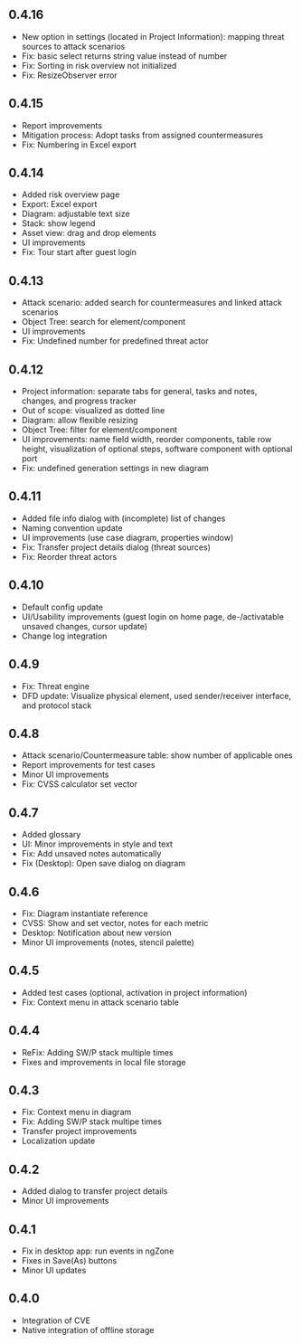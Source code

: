 ## 0.4.16

* New option in settings (located in Project Information): mapping threat sources to attack scenarios
* Fix: basic select returns string value instead of number
* Fix: Sorting in risk overview not initialized
* Fix: ResizeObserver error

## 0.4.15

* Report improvements
* Mitigation process: Adopt tasks from assigned countermeasures
* Fix: Numbering in Excel export

## 0.4.14

* Added risk overview page
* Export: Excel export
* Diagram: adjustable text size
* Stack: show legend
* Asset view: drag and drop elements
* UI improvements
* Fix: Tour start after guest login

## 0.4.13

* Attack scenario: added search for countermeasures and linked attack scenarios
* Object Tree: search for element/component
* UI improvements
* Fix: Undefined number for predefined threat actor

## 0.4.12

* Project information: separate tabs for general, tasks and notes, changes, and progress tracker
* Out of scope: visualized as dotted line
* Diagram: allow flexible resizing
* Object Tree: filter for element/component
* UI improvements: name field width, reorder components, table row height, visualization of optional steps, software component with optional port
* Fix: undefined generation settings in new diagram 

## 0.4.11

* Added file info dialog with (incomplete) list of changes
* Naming convention update
* UI improvements (use case diagram, properties window)
* Fix: Transfer project details dialog (threat sources)
* Fix: Reorder threat actors

## 0.4.10

* Default config update
* UI/Usability improvements (guest login on home page, de-/activatable unsaved changes, cursor update)
* Change log integration

## 0.4.9

* Fix: Threat engine
* DFD update: Visualize physical element, used sender/receiver interface, and protocol stack

## 0.4.8

* Attack scenario/Countermeasure table: show number of applicable ones
* Report improvements for test cases
* Minor UI improvements
* Fix: CVSS calculator set vector

## 0.4.7

* Added glossary
* UI: Minor improvements in style and text
* Fix: Add unsaved notes automatically
* Fix (Desktop): Open save dialog on diagram
 
## 0.4.6

* Fix: Diagram instantiate reference
* CVSS: Show and set vector, notes for each metric
* Desktop: Notification about new version
* Minor UI improvements (notes, stencil palette)

## 0.4.5

* Added test cases (optional, activation in project information)
* Fix: Context menu in attack scenario table

## 0.4.4

* ReFix: Adding SW/P stack multiple times
* Fixes and improvements in local file storage

## 0.4.3

* Fix: Context menu in diagram 
* Fix: Adding SW/P stack multipe times
* Transfer project improvements
* Localization update

## 0.4.2

* Added dialog to transfer project details
* Minor UI improvements

## 0.4.1

* Fix in desktop app: run events in ngZone
* Fixes in Save(As) buttons
* Minor UI updates

## 0.4.0

* Integration of CVE
* Native integration of offline storage
